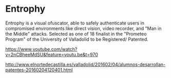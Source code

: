 # Entrophy
Entrophy is a visual ofuscator, able to safely authenticate users in compromised environments like direct vision, video recorder, and "Man in the Middle" attacks.
Selected as one of 18 finalist in the "Prometeo Program" of the University of Valladolid to be Registered/ Patented.



https://www.youtube.com/watch?v=2nCBheeMdSU&feature=youtu.be&t=970

http://www.elnortedecastilla.es/valladolid/201602/04/alumnos-desarrollan-patentes-20160204120401.html
